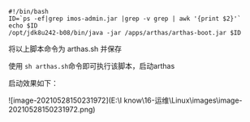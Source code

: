 ```shell
#!/bin/bash
ID=`ps -ef|grep imos-admin.jar |grep -v grep | awk '{print $2}'`
echo $ID
/opt/jdk8u242-b08/bin/java -jar /apps/arthas/arthas-boot.jar $ID

```



将以上脚本命令为 arthas.sh 并保存

使用 `sh arthas.sh`命令即可执行该脚本，启动arthas

启动效果如下：

 ![image-20210528150231972](E:\I know\16-运维\Linux\images\image-20210528150231972.png)
